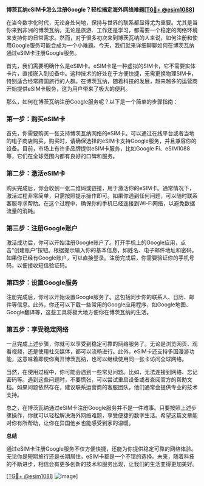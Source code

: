 **博茨瓦纳eSIM卡怎么注册Google？轻松搞定海外网络难题[[TG💪+ @esim1088](https://t.me/s/esim1088)]**

在当今数字化时代，无论身处何地，保持与世界的联系都显得尤为重要。尤其是当你来到非洲的博茨瓦纳，无论是旅游、工作还是学习，都需要一个稳定的网络环境来支持你的日常需求。然而，对于很多初次来到博茨瓦纳的人来说，如何注册和使用Google服务可能会成为一个小难题。今天，我们就来详细聊聊如何在博茨瓦纳通过eSIM卡注册Google服务。

首先，我们需要明确什么是eSIM卡。eSIM卡是一种虚拟的SIM卡，它不需要实体卡片，直接嵌入到设备中。这种技术的好处在于方便快捷，无需更换物理SIM卡，特别适合经常跨国旅行的人群。在博茨瓦纳，随着科技的发展，越来越多的运营商开始提供eSIM卡服务，这为用户带来了极大的便利。

那么，如何在博茨瓦纳注册Google服务呢？以下是一个简单的步骤指南：

### 第一步：购买eSIM卡

首先，你需要购买一张支持博茨瓦纳网络的eSIM卡。可以通过在线平台或者当地的电子商店购买。购买时，请确保选择的eSIM卡支持Google服务，并且兼容你的设备。目前，市场上有许多品牌提供eSIM卡服务，比如Google Fi、eSIM1088等，它们在全球范围内都有良好的口碑和服务。

### 第二步：激活eSIM卡

购买完成后，你会收到一张二维码或链接，用于激活你的eSIM卡。通常情况下，激活过程非常简单，只需按照提示操作即可。如果你遇到任何问题，可以随时联系客服寻求帮助。在这个过程中，确保你的手机已经连接到Wi-Fi网络，以避免数据流量的消耗。

### 第三步：注册Google账户

激活成功后，你可以开始注册Google账户了。打开手机上的Google应用，点击“创建账户”按钮。根据提示输入你的基本信息，如姓名、电子邮件地址和密码。如果你已经有Google账户，可以直接登录。注册完成后，你需要验证你的手机号码，以便接收短信验证码。

### 第四步：设置Google服务

注册完成后，你可以开始设置Google服务了。这包括同步你的联系人、日历、邮件等信息。此外，你还可以下载一些常用的Google应用程序，如Google地图、Google翻译等，这些工具将极大地方便你在博茨瓦纳的生活。

### 第五步：享受稳定网络

一旦完成上述步骤，你就可以享受到稳定可靠的网络服务了。无论是浏览网页、观看视频，还是使用社交媒体，都可以流畅进行。此外，eSIM卡还支持多国漫游功能，这意味着即使你离开博茨瓦纳，也可以继续使用同一张卡访问全球网络。

当然，在使用过程中，你可能会遇到一些常见问题。比如，无法连接到网络、忘记密码等。遇到这些问题时，不要慌张，可以尝试重启设备或者查阅官方的帮助文档。如果问题依然存在，建议联系运营商的客服团队，他们通常会提供专业的技术支持。

总之，在博茨瓦纳通过eSIM卡注册Google服务并不是一件难事。只要按照上述步骤操作，你就可以轻松解决海外网络难题，享受便捷的数字生活。希望这篇文章能对你有所帮助，让你在异国他乡也能感受到家的温暖。

**总结**

通过eSIM卡注册Google服务不仅方便快捷，还能为你提供稳定可靠的网络体验。无论你是短期旅行还是长期居住，eSIM卡都是一个不错的选择。未来，随着科技的不断进步，相信会有更多创新的技术和服务出现，让我们的生活变得更加美好。

[[TG💪+ @esim1088](https://t.me/s/esim1088) ![Image](https://i.postimg.cc/4NQfJmqS/Snipaste-2025-05-13-00-14-12.png)]